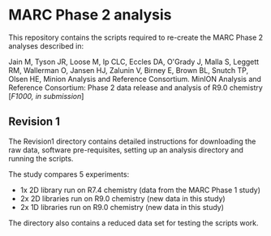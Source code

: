 # MARC Phase 2 analysis

This repository contains the scripts required to re-create the MARC Phase 2 analyses described in:

Jain M, Tyson JR, Loose M, Ip CLC, Eccles DA, O\'Grady J, Malla S, Leggett RM, Wallerman O, Jansen HJ, Zalunin V, Birney E, Brown BL, Snutch TP, Olsen HE, Minion Analysis and Reference Consortium. MinION Analysis and Reference Consortium: Phase 2 data release and analysis of R9.0 chemistry [*F1000, in submission*]

## Revision 1

The Revision1 directory contains detailed instructions for downloading the raw data, software pre-requisites, setting up an analysis directory and running the scripts.

The study compares 5 experiments:
- 1x 2D library run on R7.4 chemistry (data from the MARC Phase 1 study)
- 2x 2D libraries run on R9.0 chemistry (new data in this study)
- 2x 1D libraries run on R9.0 chemistry (new data in this study)

The directory also contains a reduced data set for testing the scripts work.
